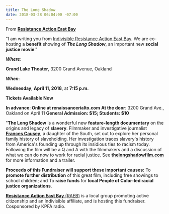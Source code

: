 ```yaml
---
title: The Long Shadow
date: 2018-03-28 06:04:00 -07:00
---
```


From [**Resistance Action East Bay**](http://https://indivisible-raeb.org/)

"I am writing you from [Indivisible Resistance Action East Bay](http://https://indivisible-raeb.org/). We are co-hosting a **benefit** showing of ***The Long Shadow***, an important new **social justice movie**."

***Where***:
 
**Grand Lake Theater**, 
3200 Grand Avenue, Oakland

***When***: 

**Wednesday**, 
**April 11, 2018**, at 
**7:15 p.m.**

**Tickets Available Now**

**In advance: Online at renaissancerialto.com**
**At the door**: 
3200 Grand Ave., Oakland on April 11
**General Admission: $15; Students: $10**

"**The Long Shadow** is a wonderful new **feature-length documentary** on the origins and legacy of **slavery**.
Filmmaker and investigative journalist **[Frances Causey](http://www.imdb.com/name/nm2809859/)**, a daughter of the South, set out to explore her personal family history of slaveholding. Her investigation traces slavery's history from America's founding up through its insidious ties to racism today. Following the film will be a Q and A with the filmmakers and a discussion of what we can do now to work for racial justice. See [**thelongshadowfilm.com**](http://thelongshadowfilm.com/) for more information and a trailer.

**Proceeds of this Fundraiser will support these important causes:**
To **promote further distribution** of this great film, including free showings to school children; and
To **raise funds** for **local People of Color-led racial justice organizations**.

[**Resistance Action East Bay** (RAEB)](https://indivisible-raeb.org/) is a local group promoting active citizenship and an Indivisible affiliate, and is hosting this fundraiser. Cosponsored by KPFA radio.


